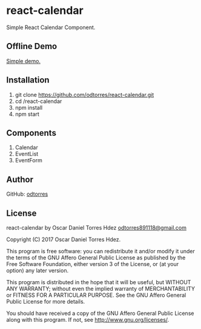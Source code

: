# react-calendar
Simple React Calendar Component.

## Offline Demo
[Simple demo.](https://odtorres.github.io/react-calendar/)

## Installation
1. git clone https://github.com/odtorres/react-calendar.git
2. cd /react-calendar
3. npm install
4. npm start

## Components
1. Calendar
2. EventList
3. EventForm

## Author
GitHub: [odtorres](https://github.com/odtorres)

## License
  react-calendar by Oscar Daniel Torres Hdez <odtorres891118@gmail.com>

  Copyright (C) 2017 Oscar Daniel Torres Hdez.

  This program is free software: you can redistribute it and/or modify
  it under the terms of the GNU Affero General Public License as published
  by the Free Software Foundation, either version 3 of the License, or
  (at your option) any later version.

  This program is distributed in the hope that it will be useful,
  but WITHOUT ANY WARRANTY; without even the implied warranty of
  MERCHANTABILITY or FITNESS FOR A PARTICULAR PURPOSE.  See the
  GNU Affero General Public License for more details.

  You should have received a copy of the GNU Affero General Public License
  along with this program.  If not, see <http://www.gnu.org/licenses/>.